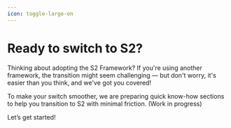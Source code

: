 ```yaml
---
icon: toggle-large-on
---
```


# Ready to switch to S2?

Thinking about adopting the S2 Framework? If you're using another framework, the transition might seem challenging — but don't worry, it's easier than you think, and we've got you covered!

To make your switch smoother, we are preparing quick know-how sections to help you transition to S2 with minimal friction. (Work in progress)

Let’s get started!
